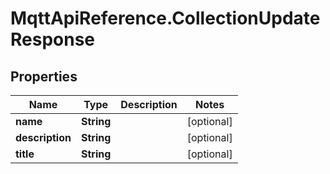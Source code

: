 # MqttApiReference.CollectionUpdateResponse

## Properties

Name | Type | Description | Notes
------------ | ------------- | ------------- | -------------
**name** | **String** |  | [optional] 
**description** | **String** |  | [optional] 
**title** | **String** |  | [optional] 


